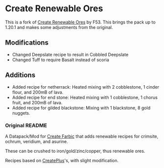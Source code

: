 # Create Renewable Ores

This is a fork of [Create Renewable Ores](https://github.com/CodeF53/Create-Renewable-Ores) by F53. This brings the pack up to 1.20.1 and makes some adjustments from the original.

## Modifications

- Changed Deepslate recipe to result in Cobbled Deepslate
- Changed Tuff to require Basalt instead of scoria

## Additions

- Added recipe for netherrack: Heated mixing with 2 cobblestone, 1 cinder flour, and 200mB of lava.
- Added recipe for end stone: Heated mixing with 1 cobblestone, 1 chorus fruit, and 200mB of lava.
- Added recipe for gilded blackstone: Mixing with 1 blackstone, 8 gold nuggets.

### Original README

A Datapack/Mod for [Create Farbic](https://modrinth.com/mod/create-fabric) that adds renewable recipes for crimsite, ochrum, veridium, and asurine.

These can be crushed to iron/gold/zinc/copper, thus renewable ores.

Recipes based on [CreatePlus](https://github.com/JieningYu/CreatePlus-mod/)'s, with slight modification.
